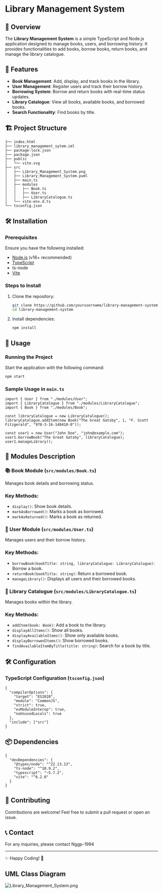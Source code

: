 # Library Management System

## 📖 Overview

The **Library Management System** is a simple TypeScript and Node.js application designed to manage books, users, and borrowing history. It provides functionalities to add books, borrow books, return books, and manage the library catalogue.

## 🚀 Features

- **Book Management**: Add, display, and track books in the library.
- **User Management**: Register users and track their borrow history.
- **Borrowing System**: Borrow and return books with real-time status updates.
- **Library Catalogue**: View all books, available books, and borrowed books.
- **Search Functionality**: Find books by title.

## 🏗️ Project Structure

```
├── index.html
├── library_management_sytem.iml
├── package-lock.json
├── package.json
├── public
│   └── vite.svg
├── src
│   ├── Library_Management_System.png
│   ├── Library_Management_System.puml
│   ├── main.ts
│   ├── modules
│   │   ├── Book.ts
│   │   ├── User.ts
│   │   ├── LibraryCatalogue.ts
│   └── vite-env.d.ts
└── tsconfig.json
```

## 🛠️ Installation

### Prerequisites

Ensure you have the following installed:

- [Node.js](https://nodejs.org/) (v16+ recommended)
- [TypeScript](https://www.typescriptlang.org/)
- ts-node
- [Vite](https://vitejs.dev/)

### Steps to Install

1. Clone the repository:
    
    ```bash
    git clone https://github.com/yourusername/library-management-system.git
    cd library-management-system
    ```
    
2. Install dependencies:
    
    ```bash
    npm install
    ```
    

## 🔧 Usage

### Running the Project

Start the application with the following command:

```bash
npm start
```

### Sample Usage in `main.ts`

```tsx
import { User } from "./modules/User";
import { LibraryCatalogue } from "./modules/LibraryCatalogue";
import { Book } from "./modules/Book";

const libraryCatalogue = new LibraryCatalogue();
libraryCatalogue.addItem(new Book("The Great Gatsby", 1, "F. Scott Fitzgerald", "978-3-16-148410-0"));

const user1 = new User("John Doe", "john@example.com");
user1.borrowBook("The Great Gatsby", libraryCatalogue);
user1.manageLibrary();
```

## 📜 Modules Description

### 📚 Book Module (`src/modules/Book.ts`)

Manages book details and borrowing status.

### Key Methods:

- `display()`: Show book details.
- `markAsBorrowed()`: Marks a book as borrowed.
- `markAsReturned()`: Marks a book as returned.

### 👤 User Module (`src/modules/User.ts`)

Manages users and their borrow history.

### Key Methods:

- `borrowBook(bookTitle: string, libraryCatalogue: LibraryCatalogue)`: Borrow a book.
- `returnBook(bookTitle: string)`: Return a borrowed book.
- `manageLibrary()`: Displays all users and their borrowed books.

### 📖 Library Catalogue (`src/modules/LibraryCatalogue.ts`)

Manages books within the library.

### Key Methods:

- `addItem(book: Book)`: Add a book to the library.
- `displayAllItems()`: Show all books.
- `displayAvailableItems()`: Show only available books.
- `displayBorrowedItems()`: Show borrowed books.
- `findAvailableItemByTitle(title: string)`: Search for a book by title.

## 🛠️ Configuration

### TypeScript Configuration (`tsconfig.json`)

```tsx
{
  "compilerOptions": {
    "target": "ES2020",
    "module": "CommonJS",
    "strict": true,
    "esModuleInterop": true,
    "noUnusedLocals": true
  },
  "include": ["src"]
}
```

## 📦 Dependencies

```tsx
{
  "devDependencies": {
    "@types/node": "^22.13.13",
    "ts-node": "^10.9.2",
    "typescript": "~5.7.2",
    "vite": "^6.2.0"
  }
}
```

## 

## 🤝 Contributing

Contributions are welcome! Feel free to submit a pull request or open an issue.

## 📞 Contact

For any inquiries, please contact Nggp-1994

---

✨ Happy Coding! 🚀

## UML Class Diagram

![Library_Management_System.png](attachment:bb19ccf9-89bd-4b22-8161-7b1de6d08e6b:Library_Management_System.png)
